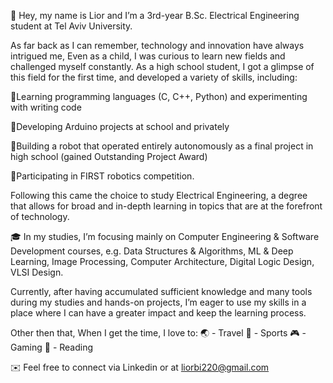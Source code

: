 🙋 Hey, my name is Lior and I’m a 3rd-year B.Sc. Electrical Engineering student at Tel Aviv University.

As far back as I can remember, technology and innovation have always intrigued me,
Even as a child, I was curious to learn new fields and challenged myself constantly.
As a high school student, I got a glimpse of this field for the first time, and developed a variety of skills, including:

🔹Learning programming languages (C, C++, Python) and experimenting with writing code

🔹Developing Arduino projects at school and privately

🔹Building a robot that operated entirely autonomously as a final project in high school
 (gained Outstanding Project Award)

🔹Participating in FIRST robotics competition.

Following this came the choice to study Electrical Engineering, a degree that allows for broad and in-depth learning in topics that are at the forefront of technology.

🎓 In my studies, I’m focusing mainly on Computer Engineering & Software Development courses, e.g.
Data Structures & Algorithms, ML & Deep Learning, Image Processing, Computer Architecture, Digital Logic Design, VLSI Design.

Currently, after having accumulated sufficient knowledge and many tools during my studies and hands-on projects, I’m eager to use my skills in a place where I can have a greater impact and keep the learning process.

Other then that, When I get the time, I love to:
🌏 - Travel 🏀 - Sports 🎮 - Gaming 📖 - Reading

✉️ Feel free to connect via Linkedin or at liorbi220@gmail.com

